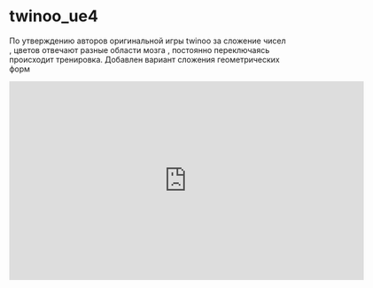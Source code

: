 # twinoo_ue4

По утверждению авторов оригинальной игры twinoo за сложение чисел , цветов отвечают разные области мозга , постоянно переключаясь
происходит тренировка. Добавлен вариант сложения геометрических форм

<iframe width="640" height="360" src="https://www.youtube.com/embed/83geAEeKvWM?ecver=1" frameborder="0" allow="autoplay; encrypted-media" allowfullscreen></iframe>
